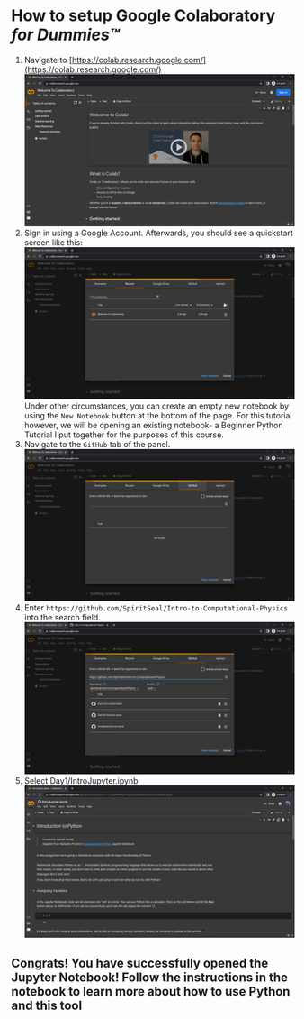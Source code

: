 # How to setup Google Colaboratory *for Dummies™*

1. Navigate to [https://colab.research.google.com/](https://colab.research.google.com/)
![1668617863548](image/colaboratorySetup/1668617863548.png)
2. Sign in using a Google Account. Afterwards, you should see a quickstart screen like this:
![1668617997046](image/colaboratorySetup/1668617997046.png)
Under other circumstances, you can create an empty new notebook by using the `New Notebook` button at the bottom of the page. For this tutorial however, we will be opening an existing notebook- a Beginner Python Tutorial I put together for the purposes of this course.
3. Navigate to the `GitHub` tab of the panel.
![1668618040711](image/colaboratorySetup/1668618040711.png)
4. Enter `https://github.com/SpiritSeal/Intro-to-Computational-Physics` into the search field.
![1668618510793](image/colaboratorySetup/1668618510793.png)
5. Select Day1/IntroJupyter.ipynb
![1668618583117](image/colaboratorySetup/1668618583117.png)

## Congrats! You have successfully opened the Jupyter Notebook! Follow the instructions in the notebook to learn more about how to use Python and this tool
